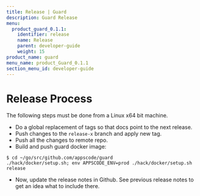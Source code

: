 ```yaml
---
title: Release | Guard
description: Guard Release
menu:
  product_guard_0.1.1:
    identifier: release
    name: Release
    parent: developer-guide
    weight: 15
product_name: guard
menu_name: product_Guard_0.1.1
section_menu_id: developer-guide
---
```


# Release Process

The following steps must be done from a Linux x64 bit machine.

- Do a global replacement of tags so that docs point to the next release.
- Push changes to the `release-x` branch and apply new tag.
- Push all the changes to remote repo.
- Build and push guard docker image:
```console
$ cd ~/go/src/github.com/appscode/guard
./hack/docker/setup.sh; env APPSCODE_ENV=prod ./hack/docker/setup.sh release
```

- Now, update the release notes in Github. See previous release notes to get an idea what to include there.
